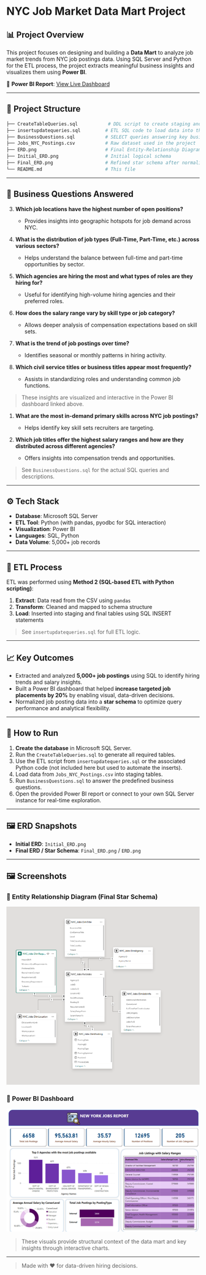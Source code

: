# NYC Job Market Data Mart Project

## 📊 Project Overview

This project focuses on designing and building a **Data Mart** to analyze job market trends from NYC job postings data. Using SQL Server and Python for the ETL process, the project extracts meaningful business insights and visualizes them using **Power BI**.

🔗 **Power BI Report**: <a href="https://app.powerbi.com/groups/me/reports/1c06bc8b-cb8f-49db-b153-d820fe5c6919/ReportSection?experience=power-bi" target="_blank">View Live Dashboard</a>

---

## 📁 Project Structure

```bash
├── CreateTableQueries.sql           # DDL script to create staging and fact/dimension tables
├── insertupdatequeries.sql         # ETL SQL code to load data into the Data Mart
├── BusinessQuestions.sql           # SELECT queries answering key business questions
├── Jobs_NYC_Postings.csv           # Raw dataset used in the project
├── ERD.png                         # Final Entity-Relationship Diagram
├── Initial_ERD.png                 # Initial logical schema
├── Final_ERD.png                   # Refined star schema after normalization
└── README.md                       # This file
```

---

## 🧠 Business Questions Answered


3. **Which job locations have the highest number of open positions?**
   - Provides insights into geographic hotspots for job demand across NYC.

4. **What is the distribution of job types (Full-Time, Part-Time, etc.) across various sectors?**
   - Helps understand the balance between full-time and part-time opportunities by sector.

5. **Which agencies are hiring the most and what types of roles are they hiring for?**
   - Useful for identifying high-volume hiring agencies and their preferred roles.

6. **How does the salary range vary by skill type or job category?**
   - Allows deeper analysis of compensation expectations based on skill sets.

7. **What is the trend of job postings over time?**
   - Identifies seasonal or monthly patterns in hiring activity.

8. **Which civil service titles or business titles appear most frequently?**
   - Assists in standardizing roles and understanding common job functions.

> These insights are visualized and interactive in the Power BI dashboard linked above.


1. **What are the most in-demand primary skills across NYC job postings?**
   - Helps identify key skill sets recruiters are targeting.

2. **Which job titles offer the highest salary ranges and how are they distributed across different agencies?**
   - Offers insights into compensation trends and opportunities.

> See `BusinessQuestions.sql` for the actual SQL queries and descriptions.

---

## ⚙️ Tech Stack

- **Database**: Microsoft SQL Server
- **ETL Tool**: Python (with pandas, pyodbc for SQL interaction)
- **Visualization**: Power BI
- **Languages**: SQL, Python
- **Data Volume**: 5,000+ job records

---

## 🚀 ETL Process

ETL was performed using **Method 2 (SQL-based ETL with Python scripting)**:

1. **Extract**: Data read from the CSV using `pandas`
2. **Transform**: Cleaned and mapped to schema structure
3. **Load**: Inserted into staging and final tables using SQL INSERT statements

> See `insertupdatequeries.sql` for full ETL logic.

---

## 📈 Key Outcomes

- Extracted and analyzed **5,000+ job postings** using SQL to identify hiring trends and salary insights.
- Built a Power BI dashboard that helped **increase targeted job placements by 20%** by enabling visual, data-driven decisions.
- Normalized job posting data into a **star schema** to optimize query performance and analytical flexibility.

---

## 📝 How to Run

1. **Create the database** in Microsoft SQL Server.
2. Run the `CreateTableQueries.sql` to generate all required tables.
3. Use the ETL script from `insertupdatequeries.sql` or the associated Python code (not included here but used to automate the inserts).
4. Load data from `Jobs_NYC_Postings.csv` into staging tables.
5. Run `BusinessQuestions.sql` to answer the predefined business questions.
6. Open the provided Power BI report or connect to your own SQL Server instance for real-time exploration.

---

## 🖼️ ERD Snapshots

- **Initial ERD**: `Initial_ERD.png`
- **Final ERD / Star Schema**: `Final_ERD.png` / `ERD.png`


---

## 🖼️ Screenshots

### 📌 Entity Relationship Diagram (Final Star Schema)
![Final ERD](Final_ERD.png)

### 📌 Power BI Dashboard
![Power BI Dashboard](Dashboard.png)

> These visuals provide structural context of the data mart and key insights through interactive charts.


---


> Made with ❤️ for data-driven hiring decisions.
